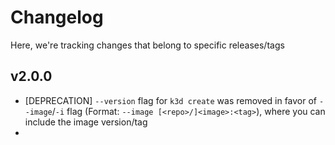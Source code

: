# Changelog

Here, we're tracking changes that belong to specific releases/tags

## v2.0.0

* [DEPRECATION] `--version` flag for `k3d create` was removed in favor of `--image`/`-i` flag (Format: `--image [<repo>/]<image>:<tag>`), where you can include the image version/tag
* 